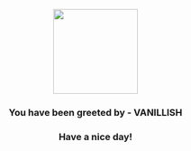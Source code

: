 <p align="center">
            <img src="https://raw.githubusercontent.com/PokeAPI/sprites/master/sprites/pokemon/583.png" width="150" height="150">
          </p>
          <h3 align="center">You have been greeted by - <b>VANILLISH</b></h3>
          <h3 align="center">Have a nice day!</h3>
